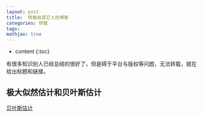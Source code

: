```yaml
---
layout: post
title:  转载自其它人的博客
categories: 转载
tags:  
mathjax: true
---
```


* content
{:toc}

有很多知识别人已经总结的很好了，但是碍于平台与版权等问题，无法转载，就在给出标题和链接。





## 极大似然估计和贝叶斯估计

[贝叶斯估计](http://blog.csdn.net/liu1194397014/article/details/52766760)
